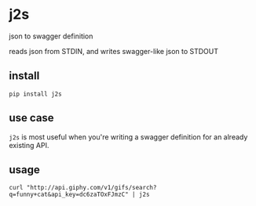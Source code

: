 # j2s

json to swagger definition

reads json from STDIN, and writes swagger-like json to STDOUT

## install

```
pip install j2s
```

## use case

`j2s` is most useful when you're writing a swagger definition for an already existing API.

## usage

```
curl "http://api.giphy.com/v1/gifs/search?q=funny+cat&api_key=dc6zaTOxFJmzC" | j2s
```

